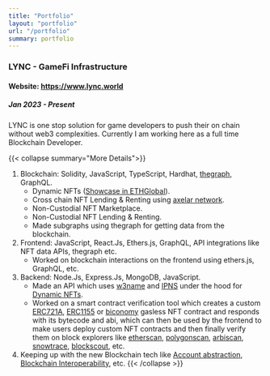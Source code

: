 ```yaml
---
title: "Portfolio"
layout: "portfolio"
url: "/portfolio"
summary: portfolio
---
```


### LYNC - GameFi Infrastructure
#### Website: https://www.lync.world
##### Jan 2023 - Present


LYNC is one stop solution for game developers to push their on chain without web3 complexities.
Currently I am working here as a full time Blockchain Developer.

{{< collapse summary="More Details">}}
1. Blockchain: Solidity, JavaScript, TypeScript, Hardhat, [thegraph](https://thegraph.com/ "thegraph website"), GraphQL.
    - Dynamic NFTs ([Showcase in ETHGlobal](https://ethglobal.com/showcase/dna-dynamic-nft-asset-9zx0r)).
    - Cross chain NFT Lending & Renting using [axelar network](https://axelar.network/ "axelar network website").
    - Non-Custodial NFT Marketplace.
    - Non-Custodial NFT Lending & Renting.
    - Made subgraphs using thegraph for getting data from the blockchain.
2. Frontend: JavaScript, React.Js, Ethers.js, GraphQL, API integrations like NFT data APIs, thegraph etc.
    - Worked on blockchain interactions on the frontend using ethers.js, GraphQL, etc.
3. Backend: Node.Js, Express.Js, MongoDB, JavaScript.
    - Made an API which uses [w3name](https://web3.storage/docs/how-tos/w3name/ "w3name") and [IPNS](https://docs.ipfs.tech/concepts/ipns/ "IPNS") under the hood for [Dynamic NFTs](https://ethglobal.com/showcase/dna-dynamic-nft-asset-9zx0r "dynamic NFTs ETH Global showcase").
    - Worked on a smart contract verification tool which creates a custom [ERC721A](https://www.erc721a.org/ "ERC721A website"), [ERC1155](https://eips.ethereum.org/EIPS/eip-1155 "EIP-1155") or [biconomy](https://www.biconomy.io/ "biconomy website") gasless NFT contract and responds with its bytecode and abi, which can then be used by the frontend to make users deploy custom NFT contracts and then finally verify them on block explorers like [etherscan](https://etherscan.io/ "etherscan explorer"), [polygonscan](https://polygonscan.com/ "polygonscan explorer"), [arbiscan](https://arbiscan.io/ "arbiscan explorer"), [snowtrace](https://snowtrace.io/ "snowtrace explorer"), [blockscout](https://blockscout.com/ "blockscout explorer"), etc.
4. Keeping up with the new Blockchain tech like [Account abstraction](https://eips.ethereum.org/EIPS/eip-4337 "EIP-4337"), [Blockchain Interoperability](https://blog.chain.link/blockchain-interoperability/ "Blockchain Interoperability Article Chainlink"), etc.
{{< /collapse >}}


<!-- ### [USDAO and OnVault](https://usdao.io/ "USDAO") - Defi Project -->